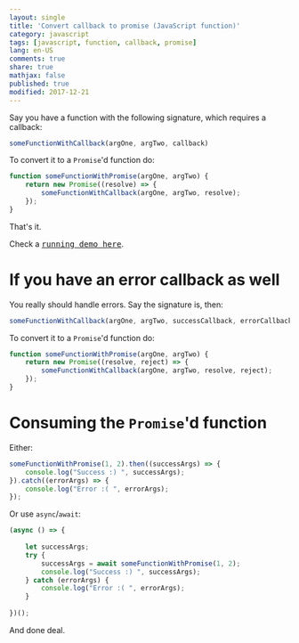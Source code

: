 ```yaml
---
layout: single
title: 'Convert callback to promise (JavaScript function)'
category: javascript
tags: [javascript, function, callback, promise]
lang: en-US
comments: true
share: true
mathjax: false
published: true
modified: 2017-12-21
---
```


Say you have a function with the following signature, which requires a callback:

<!-- more -->

```javascript
someFunctionWithCallback(argOne, argTwo, callback)
```
    
To convert it to a `Promise`'d function do:

```javascript
function someFunctionWithPromise(argOne, argTwo) {
    return new Promise((resolve) => {
        someFunctionWithCallback(argOne, argTwo, resolve);
    });
}
```
    
That's it.


Check a [<kbd>running demo here</kdb>](https://jsfiddle.net/acdcjunior/jbe38chc/).

# If you have an error callback as well

You really should handle errors. Say the signature is, then:

```javascript
someFunctionWithCallback(argOne, argTwo, successCallback, errorCallback)
```
    
To convert it to a `Promise`'d function do:

```javascript
function someFunctionWithPromise(argOne, argTwo) {
    return new Promise((resolve, reject) => {
        someFunctionWithCallback(argOne, argTwo, resolve, reject);
    });
}
```

# Consuming the `Promise`'d function

Either:

```javascript
someFunctionWithPromise(1, 2).then((successArgs) => {
    console.log("Success :) ", successArgs);
}).catch((errorArgs) => {
    console.log("Error :( ", errorArgs);
});
```

Or use `async`/`await`:

```javascript
(async () => {
    
    let successArgs;
    try {
        successArgs = await someFunctionWithPromise(1, 2);
        console.log("Success :) ", successArgs);
    } catch (errorArgs) {
        console.log("Error :( ", errorArgs);
    }
    
})();
```

And done deal.
